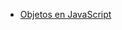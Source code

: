 * [Objetos en JavaScript](https://curriculum.laboratoria.la/es/topics/javascript/05-objects/01-objects)